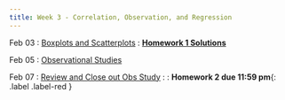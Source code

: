 ```yaml
---
title: Week 3 - Correlation, Observation, and Regression
---
```


Feb 03
: [Boxplots and Scatterplots](https://rmshksu.github.io/stat240_spring2025/classes/d06-240-spr25.html)
: [**Homework 1 Solutions**](https://rmshksu.github.io/stat240_spring2025/homework/hw1240solutions.html)

Feb 05
: [Observational Studies](https://rmshksu.github.io/stat240_spring2025/classes/d07-240-spr25.html)

Feb 07
: [Review and Close out Obs Study](https://rmshksu.github.io/stat240_spring2025/homework/reviewday240.pdf)
: [](#) 
  : **Homework 2 due 11:59 pm**{: .label .label-red }
